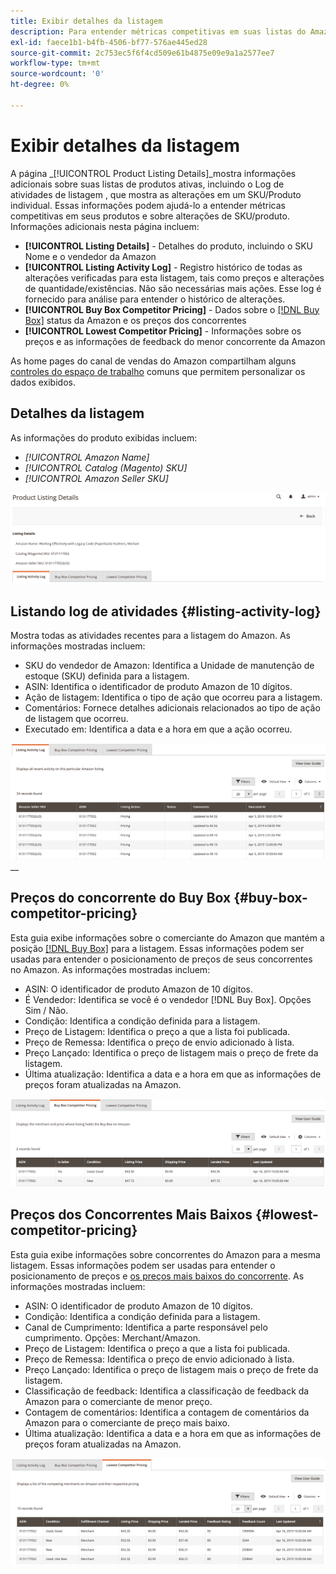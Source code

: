 ```yaml
---
title: Exibir detalhes da listagem
description: Para entender métricas competitivas em suas listas do Amazon e em alterações de SKU/produto individuais, consulte a página Detalhes da lista de produtos .
exl-id: faece1b1-b4fb-4506-bf77-576ae445ed28
source-git-commit: 2c753ec5f6f4cd509e61b4875e09e9a1a2577ee7
workflow-type: tm+mt
source-wordcount: '0'
ht-degree: 0%

---
```


# Exibir detalhes da listagem

A página _[!UICONTROL Product Listing Details]_mostra informações adicionais sobre suas listas de produtos ativas, incluindo o Log de atividades de listagem , que mostra as alterações em um SKU/Produto individual. Essas informações podem ajudá-lo a entender métricas competitivas em seus produtos e sobre alterações de SKU/produto. Informações adicionais nesta página incluem:

- **[!UICONTROL Listing Details]** - Detalhes do produto, incluindo o SKU Nome e o vendedor da Amazon
- **[!UICONTROL Listing Activity Log]** - Registro histórico de todas as alterações verificadas para esta listagem, tais como preços e alterações de quantidade/existências. Não são necessárias mais ações. Esse log é fornecido para análise para entender o histórico de alterações.
- **[!UICONTROL Buy Box Competitor Pricing]** - Dados sobre o  [[!DNL Buy Box]](./buy-box-competitor-pricing.md) status da Amazon e os preços dos concorrentes
- **[!UICONTROL Lowest Competitor Pricing]** - Informações sobre os preços e as informações de feedback do menor concorrente da Amazon

As home pages do canal de vendas do Amazon compartilham alguns [controles do espaço de trabalho](./workspace-controls.md) comuns que permitem personalizar os dados exibidos.

## Detalhes da listagem

As informações do produto exibidas incluem:

- _[!UICONTROL Amazon Name]_
- _[!UICONTROL Catalog (Magento) SKU]_
- _[!UICONTROL Amazon Seller SKU]_

![Detalhes da listagem](assets/amazon-product-listing-details.png)

## Listando log de atividades {#listing-activity-log}

Mostra todas as atividades recentes para a listagem do Amazon. As informações mostradas incluem:

- SKU do vendedor de Amazon: Identifica a Unidade de manutenção de estoque (SKU) definida para a listagem.
- ASIN: Identifica o identificador de produto Amazon de 10 dígitos.
- Ação de listagem: Identifica o tipo de ação que ocorreu para a listagem.
- Comentários: Fornece detalhes adicionais relacionados ao tipo de ação de listagem que ocorreu.
- Executado em: Identifica a data e a hora em que a ação ocorreu.

![Detalhes da lista de produtos - Listando o log de atividades](assets/amazon-listing-activity-log.png)
__

## Preços do concorrente do Buy Box {#buy-box-competitor-pricing}

Esta guia exibe informações sobre o comerciante do Amazon que mantém a posição [[!DNL Buy Box]](./buy-box-competitor-pricing.md) para a listagem. Essas informações podem ser usadas para entender o posicionamento de preços de seus concorrentes no Amazon. As informações mostradas incluem:

- ASIN: O identificador de produto Amazon de 10 dígitos.
- É Vendedor: Identifica se você é o vendedor [!DNL Buy Box]. Opções Sim / Não.
- Condição: Identifica a condição definida para a listagem.
- Preço de Listagem: Identifica o preço a que a lista foi publicada.
- Preço de Remessa: Identifica o preço de envio adicionado à lista.
- Preço Lançado: Identifica o preço de listagem mais o preço de frete da listagem.
- Última atualização: Identifica a data e a hora em que as informações de preços foram atualizadas na Amazon.

![Detalhes da lista de produtos: Preços da concorrência Buy Box](assets/amazon-listing-details-buy-box-2.png)

## Preços dos Concorrentes Mais Baixos {#lowest-competitor-pricing}

Esta guia exibe informações sobre concorrentes do Amazon para a mesma listagem. Essas informações podem ser usadas para entender o posicionamento de preços e [os preços mais baixos do concorrente](./lowest-competitor-pricing.md). As informações mostradas incluem:

- ASIN: O identificador de produto Amazon de 10 dígitos.
- Condição: Identifica a condição definida para a listagem.
- Canal de Cumprimento: Identifica a parte responsável pelo cumprimento. Opções: Merchant/Amazon.
- Preço de Listagem: Identifica o preço a que a lista foi publicada.
- Preço de Remessa: Identifica o preço de envio adicionado à lista.
- Preço Lançado: Identifica o preço de listagem mais o preço de frete da listagem.
- Classificação de feedback: Identifica a classificação de feedback da Amazon para o comerciante de menor preço.
- Contagem de comentários: Identifica a contagem de comentários da Amazon para o comerciante de preço mais baixo.
- Última atualização: Identifica a data e a hora em que as informações de preços foram atualizadas na Amazon.

![Detalhes da lista de produtos - menor preço do concorrente](assets/amazon-listing-details-lowest-comp.png)
